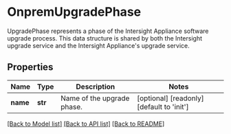 # OnpremUpgradePhase

UpgradePhase represents a phase of the Intersight Appliance software upgrade process. This data structure is shared by both the Intersight upgrade service and the Intersight Appliance's upgrade service. 
## Properties
Name | Type | Description | Notes
------------ | ------------- | ------------- | -------------
**name** | **str** | Name of the upgrade phase.     | [optional] [readonly] [default to 'init']

[[Back to Model list]](../README.md#documentation-for-models) [[Back to API list]](../README.md#documentation-for-api-endpoints) [[Back to README]](../README.md)


